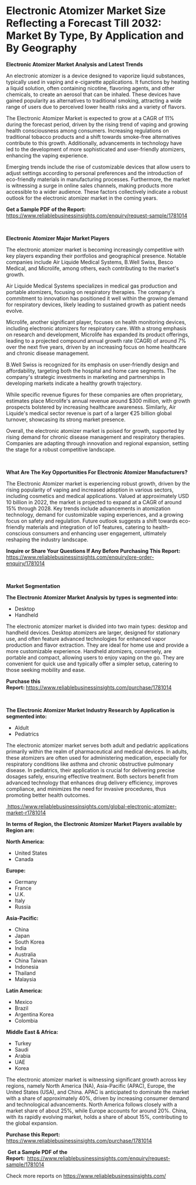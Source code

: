 <p><h1>Electronic Atomizer Market Size Reflecting a Forecast Till 2032: Market By Type, By Application and By Geography</h1></p><p><strong>Electronic Atomizer Market Analysis and Latest Trends</strong></p>
<p><p>An electronic atomizer is a device designed to vaporize liquid substances, typically used in vaping and e-cigarette applications. It functions by heating a liquid solution, often containing nicotine, flavoring agents, and other chemicals, to create an aerosol that can be inhaled. These devices have gained popularity as alternatives to traditional smoking, attracting a wide range of users due to perceived lower health risks and a variety of flavors.</p><p>The Electronic Atomizer Market is expected to grow at a CAGR of 11% during the forecast period, driven by the rising trend of vaping and growing health consciousness among consumers. Increasing regulations on traditional tobacco products and a shift towards smoke-free alternatives contribute to this growth. Additionally, advancements in technology have led to the development of more sophisticated and user-friendly atomizers, enhancing the vaping experience.</p><p>Emerging trends include the rise of customizable devices that allow users to adjust settings according to personal preferences and the introduction of eco-friendly materials in manufacturing processes. Furthermore, the market is witnessing a surge in online sales channels, making products more accessible to a wider audience. These factors collectively indicate a robust outlook for the electronic atomizer market in the coming years.</p></p>
<p><strong>Get a Sample PDF of the Report:&nbsp;</strong> <a href="https://www.reliablebusinessinsights.com/enquiry/request-sample/1781014?utm_campaign=2789&utm_medium=2&utm_source=Github&utm_content=ia&utm_term=25032025&utm_id=electronic-atomizer">https://www.reliablebusinessinsights.com/enquiry/request-sample/1781014</a></p>
<p>&nbsp;</p>
<p><strong>Electronic Atomizer Major Market Players</strong></p>
<p><p>The electronic atomizer market is becoming increasingly competitive with key players expanding their portfolios and geographical presence. Notable companies include Air Liquide Medical Systems, B.Well Swiss, Besco Medical, and Microlife, among others, each contributing to the market's growth.</p><p>Air Liquide Medical Systems specializes in medical gas production and portable atomizers, focusing on respiratory therapies. The company's commitment to innovation has positioned it well within the growing demand for respiratory devices, likely leading to sustained growth as patient needs evolve.</p><p>Microlife, another significant player, focuses on health monitoring devices, including electronic atomizers for respiratory care. With a strong emphasis on research and development, Microlife has expanded its product offerings, leading to a projected compound annual growth rate (CAGR) of around 7% over the next five years, driven by an increasing focus on home healthcare and chronic disease management.</p><p>B.Well Swiss is recognized for its emphasis on user-friendly design and affordability, targeting both the hospital and home care segments. The company's strategic investments in marketing and partnerships in developing markets indicate a healthy growth trajectory.</p><p>While specific revenue figures for these companies are often proprietary, estimates place Microlife's annual revenue around $300 million, with growth prospects bolstered by increasing healthcare awareness. Similarly, Air Liquide's medical sector revenue is part of a larger €25 billion global turnover, showcasing its strong market presence.</p><p>Overall, the electronic atomizer market is poised for growth, supported by rising demand for chronic disease management and respiratory therapies. Companies are adapting through innovation and regional expansion, setting the stage for a robust competitive landscape.</p></p>
<p>&nbsp;</p>
<p><strong>What Are The Key Opportunities For Electronic Atomizer Manufacturers?</strong></p>
<p><p>The Electronic Atomizer market is experiencing robust growth, driven by the rising popularity of vaping and increased adoption in various sectors, including cosmetics and medical applications. Valued at approximately USD 10 billion in 2022, the market is projected to expand at a CAGR of around 15% through 2028. Key trends include advancements in atomization technology, demand for customizable vaping experiences, and a growing focus on safety and regulation. Future outlook suggests a shift towards eco-friendly materials and integration of IoT features, catering to health-conscious consumers and enhancing user engagement, ultimately reshaping the industry landscape.</p></p>
<p><strong>Inquire or Share Your Questions If Any Before Purchasing This Report:</strong> <a href="https://www.reliablebusinessinsights.com/enquiry/pre-order-enquiry/1781014?utm_campaign=2789&utm_medium=2&utm_source=Github&utm_content=ia&utm_term=25032025&utm_id=electronic-atomizer">https://www.reliablebusinessinsights.com/enquiry/pre-order-enquiry/1781014</a></p>
<p>&nbsp;</p>
<p><strong>Market Segmentation</strong></p>
<p><strong>The Electronic Atomizer Market Analysis by types is segmented into:</strong></p>
<p><ul><li>Desktop</li><li>Handheld</li></ul></p>
<p><p>The electronic atomizer market is divided into two main types: desktop and handheld devices. Desktop atomizers are larger, designed for stationary use, and often feature advanced technologies for enhanced vapor production and flavor extraction. They are ideal for home use and provide a more customizable experience. Handheld atomizers, conversely, are portable and compact, allowing users to enjoy vaping on the go. They are convenient for quick use and typically offer a simpler setup, catering to those seeking mobility and ease.</p></p>
<p><strong>Purchase this Report:&nbsp;</strong><a href="https://www.reliablebusinessinsights.com/purchase/1781014?utm_campaign=2789&utm_medium=2&utm_source=Github&utm_content=ia&utm_term=25032025&utm_id=electronic-atomizer">https://www.reliablebusinessinsights.com/purchase/1781014</a></p>
<p>&nbsp;</p>
<p><strong>The Electronic Atomizer Market Industry Research by Application is segmented into:</strong></p>
<p><ul><li>Aldult</li><li>Pediatrics</li></ul></p>
<p><p>The electronic atomizer market serves both adult and pediatric applications primarily within the realm of pharmaceutical and medical devices. In adults, these atomizers are often used for administering medication, especially for respiratory conditions like asthma and chronic obstructive pulmonary disease. In pediatrics, their application is crucial for delivering precise dosages safely, ensuring effective treatment. Both sectors benefit from advanced technology that enhances drug delivery efficiency, improves compliance, and minimizes the need for invasive procedures, thus promoting better health outcomes.</p></p>
<p><a href="https://www.reliablebusinessinsights.com/global-electronic-atomizer-market-r1781014?utm_campaign=2789&utm_medium=2&utm_source=Github&utm_content=ia&utm_term=25032025&utm_id=electronic-atomizer">&nbsp;https://www.reliablebusinessinsights.com/global-electronic-atomizer-market-r1781014</a></p>
<p><strong>In terms of Region, the Electronic Atomizer Market Players available by Region are:</strong></p>
<p>
    <p> <strong> North America: </strong>
        <ul>
            <li>United States</li>
            <li>Canada</li>
        </ul>
        </p> 
    <p> <strong> Europe: </strong>
        <ul>
            <li>Germany</li>
            <li>France</li>
            <li>U.K.</li>
            <li>Italy</li>
            <li>Russia</li>
        </ul>
        </p> 
    <p> <strong> Asia-Pacific: </strong>
        <ul>
            <li>China</li>
            <li>Japan</li>
            <li>South Korea</li>
            <li>India</li>
            <li>Australia</li>
            <li>China Taiwan</li>
            <li>Indonesia</li>
            <li>Thailand</li>
            <li>Malaysia</li>
        </ul>
        </p> 
    <p> <strong> Latin America: </strong>
        <ul>
            <li>Mexico</li>
            <li>Brazil</li>
            <li>Argentina Korea</li>
            <li>Colombia</li>
        </ul>
        </p> 
    <p> <strong> Middle East & Africa: </strong>
        <ul>
            <li>Turkey</li>
            <li>Saudi</li>
            <li>Arabia</li>
            <li>UAE</li>
            <li>Korea</li>
        </ul>
    </p>
    </p>
<p><p>The electronic atomizer market is witnessing significant growth across key regions, namely North America (NA), Asia-Pacific (APAC), Europe, the United States (USA), and China. APAC is anticipated to dominate the market with a share of approximately 40%, driven by increasing consumer demand and technological advancements. North America follows closely with a market share of about 25%, while Europe accounts for around 20%. China, with its rapidly evolving market, holds a share of about 15%, contributing to the global expansion.</p></p>
<p><strong>Purchase this Report: </strong><a href="https://www.reliablebusinessinsights.com/purchase/1781014?utm_campaign=2789&utm_medium=2&utm_source=Github&utm_content=ia&utm_term=25032025&utm_id=electronic-atomizer">https://www.reliablebusinessinsights.com/purchase/1781014</a></p>
<p>&nbsp;<strong>Get a Sample PDF of the Report:&nbsp;&nbsp;</strong><a href="https://www.reliablebusinessinsights.com/enquiry/request-sample/1781014?utm_campaign=2789&utm_medium=2&utm_source=Github&utm_content=ia&utm_term=25032025&utm_id=electronic-atomizer">https://www.reliablebusinessinsights.com/enquiry/request-sample/1781014</a></p>
<p><strong></strong></p>
<p>Check more reports on <a href="https://www.reliablebusinessinsights.com/?utm_campaign=2789&utm_medium=2&utm_source=Github&utm_content=ia&utm_term=25032025&utm_id=electronic-atomizer">https://www.reliablebusinessinsights.com/</a></p>